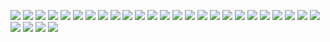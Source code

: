 ![](图片/1.docker的引言.png)
![](图片/2.docker虚拟机的对比.png)
![](图片/3.docker的安装.png)
![](图片/4.docker中仓库repository、镜像image、容器container.png)
![](图片/5.docker下载远程仓库镜像加速服务配置.png)
![](图片/6.docker的核心概念以及入门应用的案例总结.png)
![](图片/7.docker中镜像相关的命令.png)
![](图片/8.容器基本操作(一).png)
![](图片/9.容器的基本操作(二).png)
![](图片/10.容器的基本操作(三).png)
![](图片/11.docker的镜像原理.png)
![](图片/12.docker中网络使用.png)
![](图片/13.docker中数据卷的详细使用.png)
![](图片/14.docker的核心架构图.png)
![](图片/15.docker运行mysql服务.png)
![](图片/16.docker安装tomcat服务.png)
![](图片/17.docker启动redis服务安装.png)
![](图片/18.docker中安装ES服务.png)
![](图片/19.docker中安装kibana并连接ES服务.png)
![](图片/20.Dockerfile的基本介绍.png)
![](图片/21.Dockerfile构建springboot应用.png)
![](图片/22.docker-compose安装.png)
![](图片/23.docker-compose的第一个程序.png)
![](图片/24.docker-compose的命令模板.png)
![](图片/25.docker-compose模板命令回顾.png)
![](图片/26.docker-compose命令总结.png)
![](图片/27.docker-compose模板指令之build指令.png)
![](图片/28.docker-compose中指令.png)
![](图片/29.docker的可视化工具portainer使用.png)